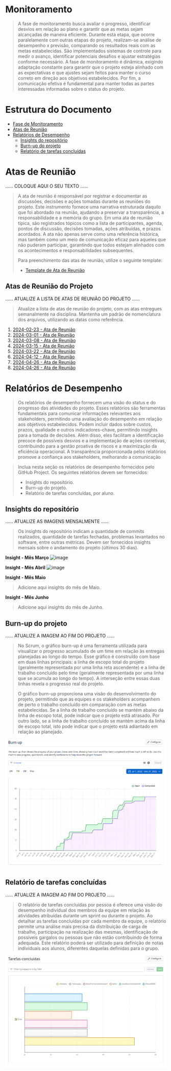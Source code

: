 # Monitoramento

> A fase de monitoramento busca avaliar o progresso, identificar desvios em relação ao plano e garantir que as metas sejam alcançadas de maneira eficiente. 
> Durante esta etapa, que ocorre paralelamente com outras etapas do projeto, realizam-se análise de desempenho x previsão, comparando os resultados reais com as metas estabelecidas. 
> São implementados sistemas de controle para medir o avanço, identificar potenciais desafios e ajustar estratégias conforme necessário. 
> A fase de monitoramento é dinâmica, exigindo adaptação constante para garantir que o projeto esteja alinhado com as expectativas e que ajustes sejam feitos para manter o curso correto em direção aos objetivos estabelecidos.
> Por fim, a comunicação efetiva é fundamental para manter todas as partes interessadas informadas sobre o status do projeto. 

# Estrutura do Documento

- [Fase de Monitoramento](#monitoramento)
- [Atas de Reunião](#atas-de-reunião)
- [Relatórios de Desempenho](#relatórios-de-desempenho)
  - [Insights do repositório](#insights-do-repositório)
  - [Burn-up do projeto](#burn-up-do-projeto)
  - [Relatório de tarefas concluídas](#relatório-de-tarefas-concluídas)

# Atas de Reunião

......  COLOQUE AQUI O SEU TEXTO ......

> A ata de reunião é responsável por registrar e documentar as discussões, decisões e ações tomadas durante as reuniões do projeto.
> Este instrumento fornece uma narrativa estruturada daquilo que foi abordado na reunião, ajudando a preservar a transparência, a responsabilidade e a memória do grupo. 
> Em uma ata de reunião típica, são registrados tópicos como a lista de participantes, agenda, pontos de discussão, decisões tomadas, ações atribuídas, e prazos acordados. 
> A ata não apenas serve como uma referência histórica, mas também como um meio de comunicação eficaz para aqueles que não puderam participar, garantindo que todos estejam alinhados com os acontecimentos e responsabilidades subsequentes. 
> 
> Para preenchimento das atas de reunião, utilize o seguinte template:
> * [Template de Ata de Reunião](artefatos/template-ata-reuniao.docx)

## Atas de Reunião do Projeto

......  ATUALIZE A LISTA DE ATAS DE REUNIÃO DO PROJETO ......

> Atualize a lista de atas de reunião do projeto, com as atas entregues semanalmente na disciplina.
> Mantenha um padrão de nomenclatura dos arquivos, utilizando as datas como referência.

1. [2024-02-23 - Ata de Reunião](artefatos/ata-reuniao_2024-02-23.pdf)
2. [2024-03-01 - Ata de Reunião](artefatos/ata-reuniao_2024-03-01.pdf)
3. [2024-03-08 - Ata de Reunião](artefatos/ata-reuniao_2024-03-08.pdf)
4. [2024-03-15 - Ata de Reunião](artefatos/ata-reuniao_2024-03-15.pdf)
5. [2024-03-22 - Ata de Reunião](artefatos/ata-reuniao_2024-03-22.pdf)
6. [2024-04-12 - Ata de Reunião](artefatos/ata-reuniao_2024-04-12.pdf)
7. [2024-04-26 - Ata de Reunião](artefatos/ata-reuniao_2024-04-26.pdf)
8. [2024-04-26 - Ata de Reunião](artefatos/ata-reuniao_2024-05-03.pdf)

# Relatórios de Desempenho

> Os relatórios de desempenho fornecem uma visão do status e do progresso das atividades do projeto. 
> Esses relatórios são ferramentas fundamentais para comunicar informações relevantes aos stakeholders, permitindo uma avaliação do desempenho em relação aos objetivos estabelecidos. 
> Podem incluir dados sobre custos, prazos, qualidade e outros indicadores-chave, permitindo insights para a tomada de decisões. 
> Além disso, eles facilitam a identificação precoce de possíveis desvios e a implementação de ações corretivas, contribuindo para a gestão proativa de riscos e a maximização da eficiência operacional. 
> A transparência proporcionada pelos relatórios promove a confiança aos stakeholders, melhorando a comunicação

> Inclua nesta seção os relatórios de desempenho fornecidos pelo GitHub Project.
> Os seguintes relatórios devem ser fornecidos:
> * Insights do repositório.
> * Burn-up do projeto.
> * Relatório de tarefas concluídas, por aluno.

## Insights do repositório

......  ATUALIZE AS IMAGENS MENSALMENTE ......

> Os insights do repositório indicam a quantidade de commits realizados, quantidade de tarefas fechadas, problemas levantados no software, entre outras métricas.
> Devem ser fornecidos insights mensais sobre o andamento do projeto (últimos 30 dias).

**Insight - Mês Março**
![image](https://github.com/ICEI-PUC-Minas-PMG-EC-GPS/pmg-ec-2024-01-gps-92470101-safe-route/assets/143439207/f40d3979-263e-493e-bb8a-fc4ab12ac2b2)

**Insight - Mês Abril**
![image](https://github.com/ICEI-PUC-Minas-PMG-EC-GPS/pmg-ec-2024-01-gps-92470101-safe-route/assets/143439207/03455333-420b-46d1-b5a1-5de2a80f7056)

**Insight - Mês Maio**
> Adicione aqui insights do mês de Maio.

**Insight - Mês Junho**
> Adicione aqui insights do mês de Junho.

## Burn-up do projeto

......  ATUALIZE A IMAGEM AO FIM DO PROJETO ......

> No Scrum, o gráfico burn-up é uma ferramenta utilizada para visualizar o progresso acumulado de um time em relação às entregas planejadas ao longo do tempo. 
> Esse gráfico é construído com base em duas linhas principais: a linha de escopo total do projeto (geralmente representada por uma linha reta ascendente) e a linha de trabalho concluído pelo time (geralmente representada por uma linha que se acumula ao longo do tempo). 
> A interseção entre essas duas linhas revela o progresso real do projeto.
> 
> O gráfico burn-up proporciona uma visão do desenvolvimento do projeto, permitindo que as equipes e os stakeholders acompanhem de perto o trabalho concluído em comparação com as metas estabelecidas. 
> Se a linha de trabalho concluído se mantém abaixo da linha de escopo total, pode indicar que o projeto está atrasado.
> Por outro lado, se a linha de trabalho concluído se mantém acima da linha de escopo total, isto pode indicar que o projeto está adiantado em relação ao planejado.

![Burn-up](images/burn-up.png)

## Relatório de tarefas concluídas

......  ATUALIZE A IMAGEM AO FIM DO PROJETO ......

> O relatório de tarefas concluídas por pessoa é oferece uma visão do desempenho individual dos membros da equipe em relação às atividades atribuídas durante um sprint ou durante o projeto. 
> Ao detalhar as tarefas concluídas por cada membro da equipe, o relatório permite uma análise mais precisa da distribuição de carga de trabalho, participação na realização das mesmas, identificação de possíveis gargalos ou pessoas que não estão contribuindo de forma adequada.
> Este relatório poderá ser utilizado para definição de notas individuais aos alunos, diferentes daquelas definidas para o grupo.

![Relatório de tarefas concluídas](images/tarefas-concluidas.png)
